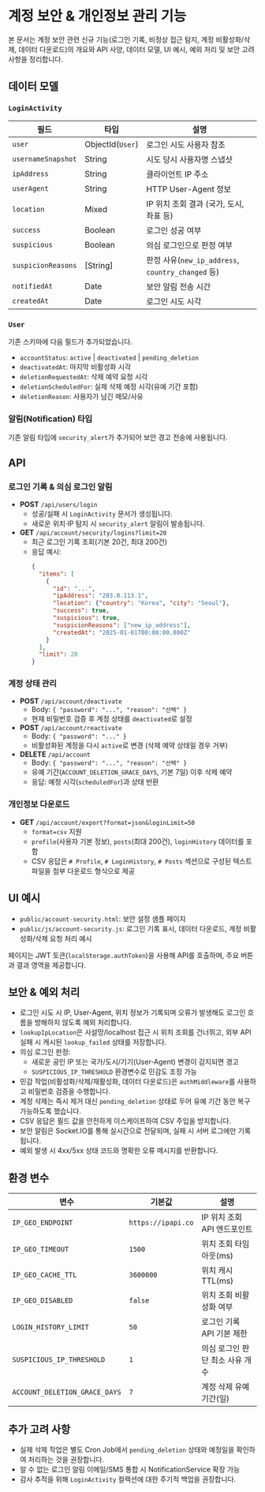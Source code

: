 # 계정 보안 & 개인정보 관리 기능

본 문서는 계정 보안 관련 신규 기능(로그인 기록, 비정상 접근 탐지, 계정 비활성화/삭제, 데이터 다운로드)의 개요와 API 사양, 데이터 모델, UI 예시, 예외 처리 및 보안 고려 사항을 정리합니다.

## 데이터 모델

### `LoginActivity`
| 필드 | 타입 | 설명 |
|------|------|------|
| `user` | ObjectId(`User`) | 로그인 시도 사용자 참조 |
| `usernameSnapshot` | String | 시도 당시 사용자명 스냅샷 |
| `ipAddress` | String | 클라이언트 IP 주소 |
| `userAgent` | String | HTTP User-Agent 정보 |
| `location` | Mixed | IP 위치 조회 결과 (국가, 도시, 좌표 등) |
| `success` | Boolean | 로그인 성공 여부 |
| `suspicious` | Boolean | 의심 로그인으로 판정 여부 |
| `suspicionReasons` | [String] | 판정 사유(`new_ip_address`, `country_changed` 등) |
| `notifiedAt` | Date | 보안 알림 전송 시간 |
| `createdAt` | Date | 로그인 시도 시각 |

### `User`
기존 스키마에 다음 필드가 추가되었습니다.

- `accountStatus`: `active` \| `deactivated` \| `pending_deletion`
- `deactivatedAt`: 마지막 비활성화 시각
- `deletionRequestedAt`: 삭제 예약 요청 시각
- `deletionScheduledFor`: 실제 삭제 예정 시각(유예 기간 포함)
- `deletionReason`: 사용자가 남긴 메모/사유

### 알림(Notification) 타입
기존 알림 타입에 `security_alert`가 추가되어 보안 경고 전송에 사용됩니다.

## API

### 로그인 기록 & 의심 로그인 알림
- **POST** `/api/users/login`
  - 성공/실패 시 `LoginActivity` 문서가 생성됩니다.
  - 새로운 위치·IP 탐지 시 `security_alert` 알림이 발송됩니다.
- **GET** `/api/account/security/logins?limit=20`
  - 최근 로그인 기록 조회(기본 20건, 최대 200건)
  - 응답 예시:
    ```json
    {
      "items": [
        {
          "id": "...",
          "ipAddress": "203.0.113.1",
          "location": {"country": "Korea", "city": "Seoul"},
          "success": true,
          "suspicious": true,
          "suspicionReasons": ["new_ip_address"],
          "createdAt": "2025-01-01T00:00:00.000Z"
        }
      ],
      "limit": 20
    }
    ```

### 계정 상태 관리
- **POST** `/api/account/deactivate`
  - Body: `{ "password": "...", "reason": "선택" }`
  - 현재 비밀번호 검증 후 계정 상태를 `deactivated`로 설정
- **POST** `/api/account/reactivate`
  - Body: `{ "password": "..." }`
  - 비활성화된 계정을 다시 `active`로 변경 (삭제 예약 상태일 경우 거부)
- **DELETE** `/api/account`
  - Body: `{ "password": "...", "reason": "선택" }`
  - 유예 기간(`ACCOUNT_DELETION_GRACE_DAYS`, 기본 7일) 이후 삭제 예약
  - 응답: 예정 시각(`scheduledFor`)과 상태 반환

### 개인정보 다운로드
- **GET** `/api/account/export?format=json&loginLimit=50`
  - `format=csv` 지원
  - `profile`(사용자 기본 정보), `posts`(최대 200건), `loginHistory` 데이터를 포함
  - CSV 응답은 `# Profile`, `# LoginHistory`, `# Posts` 섹션으로 구성된 텍스트 파일을 첨부 다운로드 형식으로 제공

## UI 예시

- `public/account-security.html`: 보안 설정 샘플 페이지
- `public/js/account-security.js`: 로그인 기록 표시, 데이터 다운로드, 계정 비활성화/삭제 요청 처리 예시

페이지는 JWT 토큰(`localStorage.authToken`)을 사용해 API를 호출하며, 주요 버튼과 결과 영역을 제공합니다.

## 보안 & 예외 처리

- 로그인 시도 시 IP, User-Agent, 위치 정보가 기록되며 오류가 발생해도 로그인 흐름을 방해하지 않도록 예외 처리합니다.
- `lookupIpLocation`은 사설망/localhost 접근 시 위치 조회를 건너뛰고, 외부 API 실패 시 캐시된 `lookup_failed` 상태를 저장합니다.
- 의심 로그인 판정:
  - 새로운 공인 IP 또는 국가/도시/기기(User-Agent) 변경이 감지되면 경고
  - `SUSPICIOUS_IP_THRESHOLD` 환경변수로 민감도 조정 가능
- 민감 작업(비활성화/삭제/재활성화, 데이터 다운로드)은 `authMiddleware`를 사용하고 비밀번호 검증을 수행합니다.
- 계정 삭제는 즉시 제거 대신 `pending_deletion` 상태로 두어 유예 기간 동안 복구 가능하도록 했습니다.
- CSV 응답은 필드 값을 안전하게 이스케이프하여 CSV 주입을 방지합니다.
- 보안 알림은 Socket.IO를 통해 실시간으로 전달되며, 실패 시 서버 로그에만 기록됩니다.
- 예외 발생 시 4xx/5xx 상태 코드와 명확한 오류 메시지를 반환합니다.

## 환경 변수

| 변수 | 기본값 | 설명 |
|------|--------|------|
| `IP_GEO_ENDPOINT` | `https://ipapi.co` | IP 위치 조회 API 엔드포인트 |
| `IP_GEO_TIMEOUT` | `1500` | 위치 조회 타임아웃(ms) |
| `IP_GEO_CACHE_TTL` | `3600000` | 위치 캐시 TTL(ms) |
| `IP_GEO_DISABLED` | `false` | 위치 조회 비활성화 여부 |
| `LOGIN_HISTORY_LIMIT` | `50` | 로그인 기록 API 기본 제한 |
| `SUSPICIOUS_IP_THRESHOLD` | `1` | 의심 로그인 판단 최소 사유 개수 |
| `ACCOUNT_DELETION_GRACE_DAYS` | `7` | 계정 삭제 유예 기간(일) |

## 추가 고려 사항

- 실제 삭제 작업은 별도 Cron Job에서 `pending_deletion` 상태와 예정일을 확인하여 처리하는 것을 권장합니다.
- 알 수 없는 로그인 알림 이메일/SMS 통합 시 NotificationService 확장 가능
- 감사 추적을 위해 `LoginActivity` 컬렉션에 대한 주기적 백업을 권장합니다.
